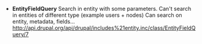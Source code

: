 * **EntityFieldQuery**
Search in entity with some parameters. 
Can't search in entities of different type (example users + nodes)
Can search on entity, metadata, fields...   
http://api.drupal.org/api/drupal/includes%21entity.inc/class/EntityFieldQuery/7